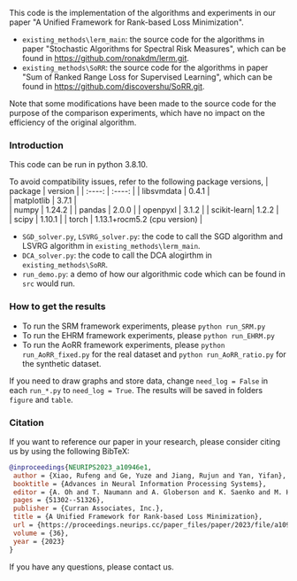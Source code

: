 This code is the implementation of the algorithms and experiments in our paper "A Unified Framework for Rank-based Loss Minimization".

* `existing_methods\lerm_main`: the source code for the algorithms in paper "Stochastic Algorithms for Spectral Risk Measures", which can be found in https://github.com/ronakdm/lerm.git.
* `existing_methods\SoRR`: the source code for the algorithms in paper "Sum of Ranked Range Loss for Supervised Learning", which can be found in https://github.com/discovershu/SoRR.git.

Note that some modifications have been made to the source code for the purpose of the comparison experiments, which have no impact on the efficiency of the original algorithm.

### Introduction
This code can be run in python 3.8.10.

To avoid compatibility issues, refer to the following package versions,
| package     |   version |
| :----:      | :----:    |
| libsvmdata  |    0.4.1  |             
| matplotlib  |    3.7.1  |  
| numpy       |   1.24.2  | 
| pandas      |    2.0.0  |
| openpyxl    |    3.1.2  |
| scikit-learn|    1.2.2  |             
| scipy       |   1.10.1  |
| torch       |   1.13.1+rocm5.2 (cpu version)  |

* `SGD_solver.py`, `LSVRG_solver.py`: the code to call the SGD algorithm and LSVRG algorithm in `existing_methods\lerm_main`.
* `DCA_solver.py`: the code to call the DCA alogirthm in `existing_methods\SoRR`.
* `run_demo.py`: a demo of how our algorithmic code which can be found in `src` would run.

### How to get the results
* To run the SRM framework experiments, please `python run_SRM.py`
* To run the EHRM framework experiments, please `python run_EHRM.py`
* To run the AoRR framework experiments, please `python run_AoRR_fixed.py` for the real dataset and `python run_AoRR_ratio.py` for the synthetic dataset.

If you need to draw graphs and store data, change `need_log = False` in each `run_*.py` to `need_log = True`.
The results will be saved in folders `figure` and `table`.

### Citation
If you want to reference our paper in your research, please consider citing us by using the following BibTeX:

```bib
@inproceedings{NEURIPS2023_a10946e1,
 author = {Xiao, Rufeng and Ge, Yuze and Jiang, Rujun and Yan, Yifan},
 booktitle = {Advances in Neural Information Processing Systems},
 editor = {A. Oh and T. Naumann and A. Globerson and K. Saenko and M. Hardt and S. Levine},
 pages = {51302--51326},
 publisher = {Curran Associates, Inc.},
 title = {A Unified Framework for Rank-based Loss Minimization},
 url = {https://proceedings.neurips.cc/paper_files/paper/2023/file/a10946e1f46e1ffc0daf37cb2abfdcad-Paper-Conference.pdf},
 volume = {36},
 year = {2023}
}
```

If you have any questions, please contact us.
